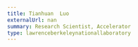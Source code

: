 ```yaml
---
title: Tianhuan  Luo
externalUrl: nan
summary: Research Scientist, Accelerator
type: lawrenceberkeleynationallaboratory
---
```

